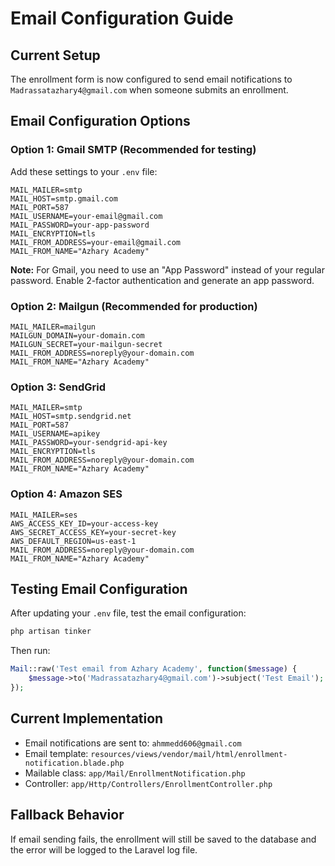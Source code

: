 # Email Configuration Guide

## Current Setup
The enrollment form is now configured to send email notifications to `Madrassatazhary4@gmail.com` when someone submits an enrollment.

## Email Configuration Options

### Option 1: Gmail SMTP (Recommended for testing)
Add these settings to your `.env` file:

```env
MAIL_MAILER=smtp
MAIL_HOST=smtp.gmail.com
MAIL_PORT=587
MAIL_USERNAME=your-email@gmail.com
MAIL_PASSWORD=your-app-password
MAIL_ENCRYPTION=tls
MAIL_FROM_ADDRESS=your-email@gmail.com
MAIL_FROM_NAME="Azhary Academy"
```

**Note:** For Gmail, you need to use an "App Password" instead of your regular password. Enable 2-factor authentication and generate an app password.

### Option 2: Mailgun (Recommended for production)
```env
MAIL_MAILER=mailgun
MAILGUN_DOMAIN=your-domain.com
MAILGUN_SECRET=your-mailgun-secret
MAIL_FROM_ADDRESS=noreply@your-domain.com
MAIL_FROM_NAME="Azhary Academy"
```

### Option 3: SendGrid
```env
MAIL_MAILER=smtp
MAIL_HOST=smtp.sendgrid.net
MAIL_PORT=587
MAIL_USERNAME=apikey
MAIL_PASSWORD=your-sendgrid-api-key
MAIL_ENCRYPTION=tls
MAIL_FROM_ADDRESS=noreply@your-domain.com
MAIL_FROM_NAME="Azhary Academy"
```

### Option 4: Amazon SES
```env
MAIL_MAILER=ses
AWS_ACCESS_KEY_ID=your-access-key
AWS_SECRET_ACCESS_KEY=your-secret-key
AWS_DEFAULT_REGION=us-east-1
MAIL_FROM_ADDRESS=noreply@your-domain.com
MAIL_FROM_NAME="Azhary Academy"
```

## Testing Email Configuration
After updating your `.env` file, test the email configuration:

```bash
php artisan tinker
```

Then run:
```php
Mail::raw('Test email from Azhary Academy', function($message) {
    $message->to('Madrassatazhary4@gmail.com')->subject('Test Email');
});
```

## Current Implementation
- Email notifications are sent to: `ahmmedd606@gmail.com`
- Email template: `resources/views/vendor/mail/html/enrollment-notification.blade.php`
- Mailable class: `app/Mail/EnrollmentNotification.php`
- Controller: `app/Http/Controllers/EnrollmentController.php`

## Fallback Behavior
If email sending fails, the enrollment will still be saved to the database and the error will be logged to the Laravel log file.
